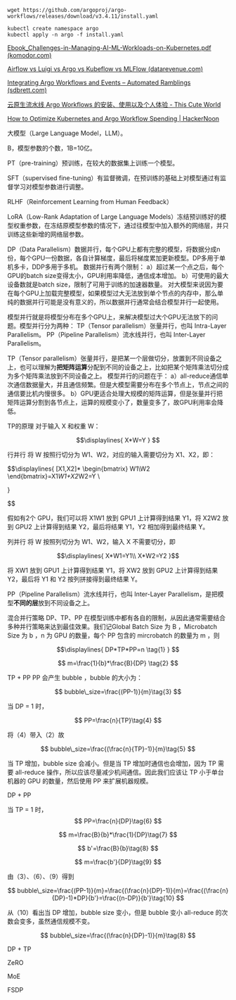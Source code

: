 ```
wget https://github.com/argoproj/argo-workflows/releases/download/v3.4.11/install.yaml

kubectl create namespace argo
kubectl apply -n argo -f install.yaml
```



[Ebook_Challenges-in-Managing-AI-ML-Workloads-on-Kubernetes.pdf (komodor.com)](https://komodor.com/wp-content/uploads/2023/02/Ebook_Challenges-in-Managing-AI-ML-Workloads-on-Kubernetes.pdf)



[Airflow vs Luigi vs Argo vs Kubeflow vs MLFlow (datarevenue.com)](https://www.datarevenue.com/en-blog/airflow-vs-luigi-vs-argo-vs-mlflow-vs-kubeflow)



[Integrating Argo Workflows and Events – Automated Ramblings (sdbrett.com)](https://sdbrett.com/post/2021-06-18-integrate-argo-wf-events/)



[云原生流水线 Argo Workflows 的安装、使用以及个人体验 - This Cute World](https://thiscute.world/posts/experience-of-argo-workflows/)



[How to Optimize Kubernetes and Argo Workflow Spending | HackerNoon](https://hackernoon.com/how-to-optimize-kubernetes-and-argo-workflow-spending)



大模型（Large Language Model，LLM）。

B，模型参数的个数，1B=10亿。

PT（pre-training）预训练，在较大的数据集上训练一个模型。

SFT（supervised fine-tuning）有监督微调，在预训练的基础上对模型通过有监督学习对模型参数进行调整。

RLHF（Reinforcement Learning from Human Feedback）

LoRA（Low-Rank Adaptation of Large Language Models）冻结预训练好的模型权重参数，在冻结原模型参数的情况下，通过往模型中加入额外的网络层，并只训练这些新增的网络层参数。





DP（Data Parallelism）数据并行，每个GPU上都有完整的模型，将数据分成n份，每个GPU一份数据，各自计算梯度，最后将梯度累加更新模型。DP多用于单机多卡，DDP多用于多机。
数据并行有两个限制： 
	a）超过某一个点之后，每个GPU的batch size变得太小，GPU利用率降低，通信成本增加。 
	b）可使用的最大设备数就是batch size，限制了可用于训练的加速器数量。
对大模型来说因为要在每个GPU上加载完整模型，如果模型过大无法放到单个节点的内存中，那么单纯的数据并行可能是没有意义的，所以数据并行通常会结合模型并行一起使用。

模型并行就是将模型分布在多个GPU上，来解决模型过大个GPU无法放下的问题。模型并行分为两种：
	TP（Tensor parallelism）张量并行，也叫 Intra-Layer Parallelism。
	PP（Pipeline Parallelism）流水线并行，也叫 Inter-Layer Parallelism。

TP（Tensor parallelism）张量并行，是把某一个层做切分，放置到不同设备之上，也可以理解为**把矩阵运算**分配到不同的设备之上，比如把某个矩阵乘法切分成为多个矩阵乘法放到不同设备之上。
模型并行的问题在于：
	a）all-reduce通信单次通信数据量大，并且通信频繁。但是大模型需要分布在多个节点上，节点之间的通信要比机内慢很多。
	b）GPU更适合处理大规模的矩阵运算，但是张量并行把矩阵运算分割到各节点上，运算的规模变小了，数量变多了，故GPU利用率会降低。

TP的原理
对于输入 X 和权重 W：

$$\displaylines{
X*W=Y
}
$$

行并行
将 W 按照行切分为 W1、W2，对应的输入需要切分为 X1、X2，即：

$$\displaylines{
[X1,X2]*
\begin{bmatrix}
W1\\W2
\end{bmatrix}=X1*W1+X2*W2=Y \\


}

$$

假如有2个 GPU，我们可以将 X1W1 放到 GPU1 上计算得到结果 Y1，将 X2W2 放到 GPU2 上计算得到结果 Y2，最后将结果 Y1，Y2 相加得到最终结果 Y。

列并行
将 W 按照列切分为 W1、W2，输入 X 不需要切分，即

$$\displaylines{ 
X*W1=Y1\\ 
X*W2=Y2
}$$

将 XW1 放到 GPU1 上计算得到结果 Y1，将 XW2 放到 GPU2 上计算得到结果 Y2，最后将 Y1 和
Y2 按列拼接得到最终结果 Y。

PP（Pipeline Parallelism）流水线并行，也叫 Inter-Layer Parallelism，是把模型**不同的层**放到不同设备之上。

混合并行策略
DP、TP、PP 在模型训练中都有各自的限制，从因此通常需要结合多种并行策略来达到最佳效果。我们记Global Batch Size 为 B ，Microbatch Size 为 b ，n 为 GPU 的数量，每个 PP 包含的 mircrobatch 的数量为 m ，则

$$\displaylines{ 
DP*TP*PP=n \tag{1}
}
$$

$$
m=\frac{1}{b}*\frac{B}{DP} \tag{2}
$$

TP + PP
PP 会产生 bubble ，bubble 的大小为：

$$
bubble\_size=\frac{(PP-1)}{m}\tag{3}
$$

当 DP = 1 时，

$$
PP=\frac{n}{TP}\tag{4}
$$

将（4）带入（2）故

$$
bubble\_size=\frac{(\frac{n}{TP}-1)}{m}\tag{5}
$$

当 TP 增加，bubble size 会减小。但是当 TP 增加时通信也会增加，因为 TP 需要 all-reduce 操作，所以应该尽量减少机间通信。因此我们应该让 TP 小于单台机器的 GPU 的数量，然后使用 PP 来扩展机器规模。

DP + PP

当 TP = 1 时，
$$
PP=\frac{n}{DP}\tag{6}
$$


$$
m=\frac{B}{b}*\frac{1}{DP}\tag{7}
$$


$$
b'=\frac{B}{b}\tag{8}
$$

$$
m=\frac{b'}{DP}\tag{9}
$$

由（3）、（6）、（9）得到

$$
bubble\_size=\frac{(PP-1)}{m}=\frac{(\frac{n}{DP}-1)}{m}=\frac{(\frac{n}{DP}-1)*DP}{b'}=\frac{(n-DP)}{b'}\tag{10}
$$


从（10）看出当 DP 增加，bubble size 变小，但是 bubble 变小 all-reduce 的次数会变多，虽然通信规模不变。

$$
bubble\_size=\frac{(\frac{n}{DP}-1)}{m}\tag{8}
$$



DP + TP






ZeRO

MoE

FSDP




